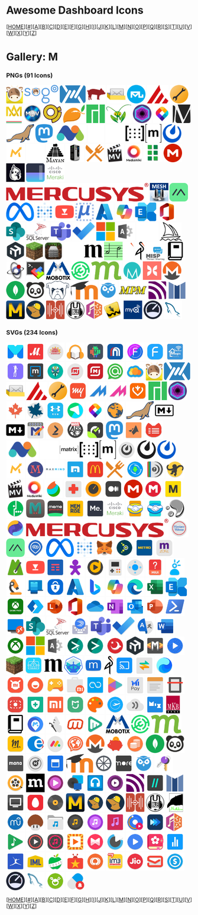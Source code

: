 # Awesome Dashboard Icons

[[HOME](..)][[#](gallery.md)][[A](gallery-a.md)][[B](gallery-b.md)][[C](gallery-c.md)][[D](gallery-d.md)][[E](gallery-e.md)][[F](gallery-f.md)][[G](gallery-g.md)][[H](gallery-h.md)][[I](gallery-i.md)][[J](gallery-j.md)][[K](gallery-k.md)][[L](gallery-l.md)][[M](gallery-m.md)][[N](gallery-n.md)][[O](gallery-o.md)][[P](gallery-p.md)][[Q](gallery-q.md)][[R](gallery-r.md)][[S](gallery-s.md)][[T](gallery-t.md)][[U](gallery-u.md)][[V](gallery-v.md)][[W](gallery-w.md)][[X](gallery-x.md)][[Y](gallery-y.md)][[Z](gallery-z.md)]

# Gallery: M

### PNGs (91 Icons)

<img src="../icons/mailcow.png" alt="mailcow" height="50"> <img src="../icons/mailcowsogo.png" alt="mailcowsogo" height="50"> <img src="../icons/mailfence.png" alt="mailfence" height="50"> <img src="../icons/mailhog.png" alt="mailhog" height="50"> <img src="../icons/mailinabox.png" alt="mailinabox" height="50"> <img src="../icons/mailu.png" alt="mailu" height="50"> <img src="../icons/mainsail.png" alt="mainsail" height="50"> <img src="../icons/maintainerr.png" alt="maintainerr" height="50"> <img src="../icons/mak.png" alt="mak" height="50"> <img src="../icons/makemkv.png" alt="makemkv" height="50"> <img src="../icons/maloja.png" alt="maloja" height="50"> <img src="../icons/mango.png" alt="mango" height="50"> <img src="../icons/manjaro.png" alt="manjaro" height="50"> <img src="../icons/mantisbt.png" alt="mantisbt" height="50"> <img src="../icons/manyfold.png" alt="manyfold" height="50"> <img src="../icons/maptiler.png" alt="maptiler" height="50"> <img src="../icons/marginalia.png" alt="marginalia" height="50"> <img src="../icons/mariadb.png" alt="mariadb" height="50"> <img src="../icons/mastodon.png" alt="mastodon" height="50"> <img src="../icons/matomo.png" alt="matomo" height="50"> <img src="../icons/matrix-light.png" alt="matrix-light" height="50"> <img src="../icons/matrix-synapse-light.png" alt="matrix-synapse-light" height="50"> <img src="../icons/matrix-synapse.png" alt="matrix-synapse" height="50"> <img src="../icons/matrix.png" alt="matrix" height="50"> <img src="../icons/mattermost.png" alt="mattermost" height="50"> <img src="../icons/mautic.png" alt="mautic" height="50"> <img src="../icons/mayan-edms-light.png" alt="mayan-edms-light" height="50"> <img src="../icons/mayan-edms.png" alt="mayan-edms" height="50"> <img src="../icons/mcmyadmin.png" alt="mcmyadmin" height="50"> <img src="../icons/mealie.png" alt="mealie" height="50"> <img src="../icons/mediathekview.png" alt="mediathekview" height="50"> <img src="../icons/mediawiki.png" alt="mediawiki" height="50"> <img src="../icons/medusa.png" alt="medusa" height="50"> <img src="../icons/mega-nz.png" alt="mega-nz" height="50"> <img src="../icons/memos.png" alt="memos" height="50"> <img src="../icons/mempool.png" alt="mempool" height="50"> <img src="../icons/meraki.png" alt="meraki" height="50"> <img src="../icons/mercusys-logo.png" alt="mercusys-logo" height="50"> <img src="../icons/meshcentral.png" alt="meshcentral" height="50"> <img src="../icons/meshtastic.png" alt="meshtastic" height="50"> <img src="../icons/meta.png" alt="meta" height="50"> <img src="../icons/metabase.png" alt="metabase" height="50"> <img src="../icons/metube.png" alt="metube" height="50"> <img src="../icons/microbin.png" alt="microbin" height="50"> <img src="../icons/microsoft-azure.png" alt="microsoft-azure" height="50"> <img src="../icons/microsoft-copilot.png" alt="microsoft-copilot" height="50"> <img src="../icons/microsoft-exchange.png" alt="microsoft-exchange" height="50"> <img src="../icons/microsoft-office.png" alt="microsoft-office" height="50"> <img src="../icons/microsoft-sharepoint.png" alt="microsoft-sharepoint" height="50"> <img src="../icons/microsoft-sql-server.png" alt="microsoft-sql-server" height="50"> <img src="../icons/microsoft-teams.png" alt="microsoft-teams" height="50"> <img src="../icons/microsoft-todo.png" alt="microsoft-todo" height="50"> <img src="../icons/microsoft.png" alt="microsoft" height="50"> <img src="../icons/microsoft365-admin-center.png" alt="microsoft365-admin-center" height="50"> <img src="../icons/midjourney-light.png" alt="midjourney-light" height="50"> <img src="../icons/midjourney.png" alt="midjourney" height="50"> <img src="../icons/mikrotik.png" alt="mikrotik" height="50"> <img src="../icons/minecraft.png" alt="minecraft" height="50"> <img src="../icons/mineos.png" alt="mineos" height="50"> <img src="../icons/miniflux-light.png" alt="miniflux-light" height="50"> <img src="../icons/miniflux.png" alt="miniflux" height="50"> <img src="../icons/minimserver.png" alt="minimserver" height="50"> <img src="../icons/minio-light.png" alt="minio-light" height="50"> <img src="../icons/minio.png" alt="minio" height="50"> <img src="../icons/misp.png" alt="misp" height="50"> <img src="../icons/mkdocs.png" alt="mkdocs" height="50"> <img src="../icons/mkvtoolnix.png" alt="mkvtoolnix" height="50"> <img src="../icons/mobaxterm.png" alt="mobaxterm" height="50"> <img src="../icons/mobotix.png" alt="mobotix" height="50"> <img src="../icons/modrinth.png" alt="modrinth" height="50"> <img src="../icons/mojeek.png" alt="mojeek" height="50"> <img src="../icons/molecule.png" alt="molecule" height="50"> <img src="../icons/monarch-money.png" alt="monarch-money" height="50"> <img src="../icons/monero.png" alt="monero" height="50"> <img src="../icons/mongodb.png" alt="mongodb" height="50"> <img src="../icons/monica.png" alt="monica" height="50"> <img src="../icons/monit.png" alt="monit" height="50"> <img src="../icons/moodle.png" alt="moodle" height="50"> <img src="../icons/motioneye.png" alt="motioneye" height="50"> <img src="../icons/mpm.png" alt="mpm" height="50"> <img src="../icons/mqtt.png" alt="mqtt" height="50"> <img src="../icons/mstream.png" alt="mstream" height="50"> <img src="../icons/mullvad-browser.png" alt="mullvad-browser" height="50"> <img src="../icons/mullvad.png" alt="mullvad" height="50"> <img src="../icons/multi-scrobbler.png" alt="multi-scrobbler" height="50"> <img src="../icons/mumble.png" alt="mumble" height="50"> <img src="../icons/musicbrainz.png" alt="musicbrainz" height="50"> <img src="../icons/mylar.png" alt="mylar" height="50"> <img src="../icons/myq.png" alt="myq" height="50"> <img src="../icons/myspeed.png" alt="myspeed" height="50"> <img src="../icons/mysql.png" alt="mysql" height="50">

### SVGs (234 Icons)

<img src="../icons/m-launcher.svg" alt="m-launcher" height="50"> <img src="../icons/m-video.svg" alt="m-video" height="50"> <img src="../icons/maadhaar.svg" alt="maadhaar" height="50"> <img src="../icons/mabook.svg" alt="mabook" height="50"> <img src="../icons/macrodroid.svg" alt="macrodroid" height="50"> <img src="../icons/maf-carrefour.svg" alt="maf-carrefour" height="50"> <img src="../icons/magic-font-swap.svg" alt="magic-font-swap" height="50"> <img src="../icons/magic-font.svg" alt="magic-font" height="50"> <img src="../icons/magic-home.svg" alt="magic-home" height="50"> <img src="../icons/magic-poser.svg" alt="magic-poser" height="50"> <img src="../icons/magicplan.svg" alt="magicplan" height="50"> <img src="../icons/magisk.svg" alt="magisk" height="50"> <img src="../icons/magnit-dostavka.svg" alt="magnit-dostavka" height="50"> <img src="../icons/magnit.svg" alt="magnit" height="50"> <img src="../icons/mail-ru-agent.svg" alt="mail-ru-agent" height="50"> <img src="../icons/mail-ru-cloud.svg" alt="mail-ru-cloud" height="50"> <img src="../icons/mailcow.svg" alt="mailcow" height="50"> <img src="../icons/mailfence.svg" alt="mailfence" height="50"> <img src="../icons/mailinabox.svg" alt="mailinabox" height="50"> <img src="../icons/mainsail.svg" alt="mainsail" height="50"> <img src="../icons/maintainerr.svg" alt="maintainerr" height="50"> <img src="../icons/makemytrip.svg" alt="makemytrip" height="50"> <img src="../icons/mame4all.svg" alt="mame4all" height="50"> <img src="../icons/mame4droid.svg" alt="mame4droid" height="50"> <img src="../icons/managemyhealth.svg" alt="managemyhealth" height="50"> <img src="../icons/manjaro.svg" alt="manjaro" height="50"> <img src="../icons/manyfold.svg" alt="manyfold" height="50"> <img src="../icons/maple-player.svg" alt="maple-player" height="50"> <img src="../icons/maple.svg" alt="maple" height="50"> <img src="../icons/mapmyrun.svg" alt="mapmyrun" height="50"> <img src="../icons/mappy.svg" alt="mappy" height="50"> <img src="../icons/maptiler.svg" alt="maptiler" height="50"> <img src="../icons/marble-behaim.svg" alt="marble-behaim" height="50"> <img src="../icons/mariadb.svg" alt="mariadb" height="50"> <img src="../icons/markdown-outline.svg" alt="markdown-outline" height="50"> <img src="../icons/markdown.svg" alt="markdown" height="50"> <img src="../icons/markor.svg" alt="markor" height="50"> <img src="../icons/marktplaats.svg" alt="marktplaats" height="50"> <img src="../icons/marvel-comics.svg" alt="marvel-comics" height="50"> <img src="../icons/master-for-amazfit.svg" alt="master-for-amazfit" height="50"> <img src="../icons/mastodon.svg" alt="mastodon" height="50"> <img src="../icons/matlab.svg" alt="matlab" height="50"> <img src="../icons/matlog.svg" alt="matlog" height="50"> <img src="../icons/matomo.svg" alt="matomo" height="50"> <img src="../icons/matrix-logo-light.svg" alt="matrix-logo-light" height="50"> <img src="../icons/matrix-logo.svg" alt="matrix-logo" height="50"> <img src="../icons/matrix-synapse.svg" alt="matrix-synapse" height="50"> <img src="../icons/matrix.svg" alt="matrix" height="50"> <img src="../icons/mattermost-classic.svg" alt="mattermost-classic" height="50"> <img src="../icons/mattermost-dark.svg" alt="mattermost-dark" height="50"> <img src="../icons/mattermost.svg" alt="mattermost" height="50"> <img src="../icons/mautic.svg" alt="mautic" height="50"> <img src="../icons/maxima.svg" alt="maxima" height="50"> <img src="../icons/maxmind-logo.svg" alt="maxmind-logo" height="50"> <img src="../icons/maxthon-browser.svg" alt="maxthon-browser" height="50"> <img src="../icons/mcdonalds.svg" alt="mcdonalds" height="50"> <img src="../icons/mealie.svg" alt="mealie" height="50"> <img src="../icons/mediaget.svg" alt="mediaget" height="50"> <img src="../icons/mediainfo.svg" alt="mediainfo" height="50"> <img src="../icons/mediamonkey.svg" alt="mediamonkey" height="50"> <img src="../icons/mediathekview.svg" alt="mediathekview" height="50"> <img src="../icons/mediawiki.svg" alt="mediawiki" height="50"> <img src="../icons/medibang-paint.svg" alt="medibang-paint" height="50"> <img src="../icons/medical.svg" alt="medical" height="50"> <img src="../icons/meditation-timer-beta.svg" alt="meditation-timer-beta" height="50"> <img src="../icons/medium-reader.svg" alt="medium-reader" height="50"> <img src="../icons/mega-nz.svg" alt="mega-nz" height="50"> <img src="../icons/mega.svg" alt="mega" height="50"> <img src="../icons/megabonus.svg" alt="megabonus" height="50"> <img src="../icons/megafon.svg" alt="megafon" height="50"> <img src="../icons/memcached.svg" alt="memcached" height="50"> <img src="../icons/meme-generator.svg" alt="meme-generator" height="50"> <img src="../icons/memrise.svg" alt="memrise" height="50"> <img src="../icons/mental-health.svg" alt="mental-health" height="50"> <img src="../icons/meraki.svg" alt="meraki" height="50"> <img src="../icons/mercado-libre.svg" alt="mercado-libre" height="50"> <img src="../icons/mercado-pago.svg" alt="mercado-pago" height="50"> <img src="../icons/mercurial.svg" alt="mercurial" height="50"> <img src="../icons/mercury-browser.svg" alt="mercury-browser" height="50"> <img src="../icons/mercusys-logo.svg" alt="mercusys-logo" height="50"> <img src="../icons/merriam-webster-dictionary.svg" alt="merriam-webster-dictionary" height="50"> <img src="../icons/meshtastic.svg" alt="meshtastic" height="50"> <img src="../icons/met-service.svg" alt="met-service" height="50"> <img src="../icons/meta.svg" alt="meta" height="50"> <img src="../icons/metabase.svg" alt="metabase" height="50"> <img src="../icons/metamask.svg" alt="metamask" height="50"> <img src="../icons/metlink.svg" alt="metlink" height="50"> <img src="../icons/metro-store.svg" alt="metro-store" height="50"> <img src="../icons/metro-zone.svg" alt="metro-zone" height="50"> <img src="../icons/metronome.svg" alt="metronome" height="50"> <img src="../icons/metube.svg" alt="metube" height="50"> <img src="../icons/meu-tim.svg" alt="meu-tim" height="50"> <img src="../icons/meu-vivo.svg" alt="meu-vivo" height="50"> <img src="../icons/mezzo-player.svg" alt="mezzo-player" height="50"> <img src="../icons/mgba.svg" alt="mgba" height="50"> <img src="../icons/mi-remote.svg" alt="mi-remote" height="50"> <img src="../icons/mi-services-and-comments.svg" alt="mi-services-and-comments" height="50"> <img src="../icons/mi-telcel.svg" alt="mi-telcel" height="50"> <img src="../icons/microscope.svg" alt="microscope" height="50"> <img src="../icons/microsoft-appmanager.svg" alt="microsoft-appmanager" height="50"> <img src="../icons/microsoft-azure-authenticator.svg" alt="microsoft-azure-authenticator" height="50"> <img src="../icons/microsoft-azure.svg" alt="microsoft-azure" height="50"> <img src="../icons/microsoft-bing.svg" alt="microsoft-bing" height="50"> <img src="../icons/microsoft-copilot.svg" alt="microsoft-copilot" height="50"> <img src="../icons/microsoft-edge.svg" alt="microsoft-edge" height="50"> <img src="../icons/microsoft-excel.svg" alt="microsoft-excel" height="50"> <img src="../icons/microsoft-exchange.svg" alt="microsoft-exchange" height="50"> <img src="../icons/microsoft-gamepass.svg" alt="microsoft-gamepass" height="50"> <img src="../icons/microsoft-launcher.svg" alt="microsoft-launcher" height="50"> <img src="../icons/microsoft-lens.svg" alt="microsoft-lens" height="50"> <img src="../icons/microsoft-office.svg" alt="microsoft-office" height="50"> <img src="../icons/microsoft-onedrive.svg" alt="microsoft-onedrive" height="50"> <img src="../icons/microsoft-onenote.svg" alt="microsoft-onenote" height="50"> <img src="../icons/microsoft-outlook.svg" alt="microsoft-outlook" height="50"> <img src="../icons/microsoft-powerpoint.svg" alt="microsoft-powerpoint" height="50"> <img src="../icons/microsoft-powershell.svg" alt="microsoft-powershell" height="50"> <img src="../icons/microsoft-rdc.svg" alt="microsoft-rdc" height="50"> <img src="../icons/microsoft-sharepoint.svg" alt="microsoft-sharepoint" height="50"> <img src="../icons/microsoft-sql-server.svg" alt="microsoft-sql-server" height="50"> <img src="../icons/microsoft-swiftkey.svg" alt="microsoft-swiftkey" height="50"> <img src="../icons/microsoft-teams.svg" alt="microsoft-teams" height="50"> <img src="../icons/microsoft-todo.svg" alt="microsoft-todo" height="50"> <img src="../icons/microsoft-translator.svg" alt="microsoft-translator" height="50"> <img src="../icons/microsoft-word.svg" alt="microsoft-word" height="50"> <img src="../icons/microsoft-xbox.svg" alt="microsoft-xbox" height="50"> <img src="../icons/microsoft.svg" alt="microsoft" height="50"> <img src="../icons/microsoft365-admin-center.svg" alt="microsoft365-admin-center" height="50"> <img src="../icons/migrate-flasher.svg" alt="migrate-flasher" height="50"> <img src="../icons/migrate.svg" alt="migrate" height="50"> <img src="../icons/migration-management.svg" alt="migration-management" height="50"> <img src="../icons/mikrotik.svg" alt="mikrotik" height="50"> <img src="../icons/mindustry.svg" alt="mindustry" height="50"> <img src="../icons/mine-video-player.svg" alt="mine-video-player" height="50"> <img src="../icons/minecraft.svg" alt="minecraft" height="50"> <img src="../icons/minha-escola-sp.svg" alt="minha-escola-sp" height="50"> <img src="../icons/miniflux.svg" alt="miniflux" height="50"> <img src="../icons/minikube.svg" alt="minikube" height="50"> <img src="../icons/minimizer-for-youtube.svg" alt="minimizer-for-youtube" height="50"> <img src="../icons/minio.svg" alt="minio" height="50"> <img src="../icons/miracast.svg" alt="miracast" height="50"> <img src="../icons/miui-backup.svg" alt="miui-backup" height="50"> <img src="../icons/miui-browser.svg" alt="miui-browser" height="50"> <img src="../icons/miui-community.svg" alt="miui-community" height="50"> <img src="../icons/miui-feedback.svg" alt="miui-feedback" height="50"> <img src="../icons/miui-games.svg" alt="miui-games" height="50"> <img src="../icons/miui-market.svg" alt="miui-market" height="50"> <img src="../icons/miui-mi-drop.svg" alt="miui-mi-drop" height="50"> <img src="../icons/miui-mi-video.svg" alt="miui-mi-video" height="50"> <img src="../icons/miui-mipay.svg" alt="miui-mipay" height="50"> <img src="../icons/miui-notes.svg" alt="miui-notes" height="50"> <img src="../icons/miui-scanner.svg" alt="miui-scanner" height="50"> <img src="../icons/miui-screen-recorder.svg" alt="miui-screen-recorder" height="50"> <img src="../icons/miui-security.svg" alt="miui-security" height="50"> <img src="../icons/miui-shop.svg" alt="miui-shop" height="50"> <img src="../icons/miui-smarthome.svg" alt="miui-smarthome" height="50"> <img src="../icons/miui-themeeditor.svg" alt="miui-themeeditor" height="50"> <img src="../icons/miui-virtualsim.svg" alt="miui-virtualsim" height="50"> <img src="../icons/mixcloud.svg" alt="mixcloud" height="50"> <img src="../icons/mixplorer.svg" alt="mixplorer" height="50"> <img src="../icons/mkb-bank.svg" alt="mkb-bank" height="50"> <img src="../icons/mkdocs.svg" alt="mkdocs" height="50"> <img src="../icons/mlite.svg" alt="mlite" height="50"> <img src="../icons/mnemosyne.svg" alt="mnemosyne" height="50"> <img src="../icons/mobizen.svg" alt="mobizen" height="50"> <img src="../icons/moboplayer.svg" alt="moboplayer" height="50"> <img src="../icons/mobotix.svg" alt="mobotix" height="50"> <img src="../icons/modrinth.svg" alt="modrinth" height="50"> <img src="../icons/mojeek.svg" alt="mojeek" height="50"> <img src="../icons/molotov.svg" alt="molotov" height="50"> <img src="../icons/mon-espace.svg" alt="mon-espace" height="50"> <img src="../icons/mondaycom.svg" alt="mondaycom" height="50"> <img src="../icons/mondly-languages.svg" alt="mondly-languages" height="50"> <img src="../icons/monero.svg" alt="monero" height="50"> <img src="../icons/money-manager.svg" alt="money-manager" height="50"> <img src="../icons/moneydance.svg" alt="moneydance" height="50"> <img src="../icons/mongodb.svg" alt="mongodb" height="50"> <img src="../icons/monica.svg" alt="monica" height="50"> <img src="../icons/monobank.svg" alt="monobank" height="50"> <img src="../icons/monoic-black.svg" alt="monoic-black" height="50"> <img src="../icons/month.svg" alt="month" height="50"> <img src="../icons/moodle.svg" alt="moodle" height="50"> <img src="../icons/moonlight.svg" alt="moonlight" height="50"> <img src="../icons/moretv.svg" alt="moretv" height="50"> <img src="../icons/motioneye.svg" alt="motioneye" height="50"> <img src="../icons/motp.svg" alt="motp" height="50"> <img src="../icons/movie-hd.svg" alt="movie-hd" height="50"> <img src="../icons/mozilla.svg" alt="mozilla" height="50"> <img src="../icons/mp3-player-white.svg" alt="mp3-player-white" height="50"> <img src="../icons/mpd.svg" alt="mpd" height="50"> <img src="../icons/mpdroid.svg" alt="mpdroid" height="50"> <img src="../icons/mpv.svg" alt="mpv" height="50"> <img src="../icons/mqtt.svg" alt="mqtt" height="50"> <img src="../icons/mr-time.svg" alt="mr-time" height="50"> <img src="../icons/mstream.svg" alt="mstream" height="50"> <img src="../icons/msx.svg" alt="msx" height="50"> <img src="../icons/mts.svg" alt="mts" height="50"> <img src="../icons/mttcross-player.svg" alt="mttcross-player" height="50"> <img src="../icons/mullvad-browser.svg" alt="mullvad-browser" height="50"> <img src="../icons/mullvad-vpn.svg" alt="mullvad-vpn" height="50"> <img src="../icons/mullvad.svg" alt="mullvad" height="50"> <img src="../icons/multi-scrobbler.svg" alt="multi-scrobbler" height="50"> <img src="../icons/mumble.svg" alt="mumble" height="50"> <img src="../icons/munin.svg" alt="munin" height="50"> <img src="../icons/musescore.svg" alt="musescore" height="50"> <img src="../icons/mushrooms-app.svg" alt="mushrooms-app" height="50"> <img src="../icons/music-folder-player.svg" alt="music-folder-player" height="50"> <img src="../icons/music-go-plus.svg" alt="music-go-plus" height="50"> <img src="../icons/music-go.svg" alt="music-go" height="50"> <img src="../icons/music-hero.svg" alt="music-hero" height="50"> <img src="../icons/music-player-go.svg" alt="music-player-go" height="50"> <img src="../icons/music-speed-changer.svg" alt="music-speed-changer" height="50"> <img src="../icons/musicbrainz.svg" alt="musicbrainz" height="50"> <img src="../icons/musicolet-music-player.svg" alt="musicolet-music-player" height="50"> <img src="../icons/musicplayer-mp3.svg" alt="musicplayer-mp3" height="50"> <img src="../icons/musicplayer-rocket.svg" alt="musicplayer-rocket" height="50"> <img src="../icons/musix-player.svg" alt="musix-player" height="50"> <img src="../icons/musixmatch.svg" alt="musixmatch" height="50"> <img src="../icons/mvideoplayer.svg" alt="mvideoplayer" height="50"> <img src="../icons/mx-player.svg" alt="mx-player" height="50"> <img src="../icons/my-calendar.svg" alt="my-calendar" height="50"> <img src="../icons/my-data-manager.svg" alt="my-data-manager" height="50"> <img src="../icons/my-fitness-pal.svg" alt="my-fitness-pal" height="50"> <img src="../icons/my-iml.svg" alt="my-iml" height="50"> <img src="../icons/my-net-diary.svg" alt="my-net-diary" height="50"> <img src="../icons/my-shows.svg" alt="my-shows" height="50"> <img src="../icons/myheritage.svg" alt="myheritage" height="50"> <img src="../icons/myim3.svg" alt="myim3" height="50"> <img src="../icons/myjio.svg" alt="myjio" height="50"> <img src="../icons/mymail.svg" alt="mymail" height="50"> <img src="../icons/mypay.svg" alt="mypay" height="50"> <img src="../icons/myspeed.svg" alt="myspeed" height="50"> <img src="../icons/mysql.svg" alt="mysql" height="50"> <img src="../icons/mysugr.svg" alt="mysugr" height="50"> <img src="../icons/mytherapy.svg" alt="mytherapy" height="50">

[[HOME](..)][[#](gallery.md)][[A](gallery-a.md)][[B](gallery-b.md)][[C](gallery-c.md)][[D](gallery-d.md)][[E](gallery-e.md)][[F](gallery-f.md)][[G](gallery-g.md)][[H](gallery-h.md)][[I](gallery-i.md)][[J](gallery-j.md)][[K](gallery-k.md)][[L](gallery-l.md)][[M](gallery-m.md)][[N](gallery-n.md)][[O](gallery-o.md)][[P](gallery-p.md)][[Q](gallery-q.md)][[R](gallery-r.md)][[S](gallery-s.md)][[T](gallery-t.md)][[U](gallery-u.md)][[V](gallery-v.md)][[W](gallery-w.md)][[X](gallery-x.md)][[Y](gallery-y.md)][[Z](gallery-z.md)]

